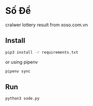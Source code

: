 # Số Đề
cralwer lottery result from xoso.com.vn 


## Install
```sh
pip3 install -r requirements.txt
```
or using pipenv
```sh
pipenv sync
```

## Run
```shell
python3 sode.py
```

